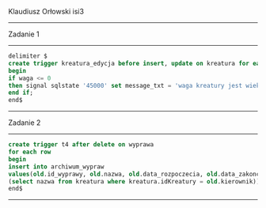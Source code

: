 Klaudiusz Orłowski isi3
***
Zadanie 1
***
```sql
delimiter $
create trigger kreatura_edycja before insert, update on kreatura for each row 
begin 
if waga <= 0 
then signal sqlstate '45000' set message_txt = 'waga kreatury jest wieksza od zera'; 
end if; 
end$
```
***
Zadanie 2
***
```sql
create trigger t4 after delete on wyprawa 
for each row 
begin 
insert into archiwum_wypraw 
values(old.id_wyprawy, old.nazwa, old.data_rozpoczecia, old.data_zakonczenia, 
(select nazwa from kreatura where kreatura.idKreatury = old.kierownik)); 
end$
```
***
